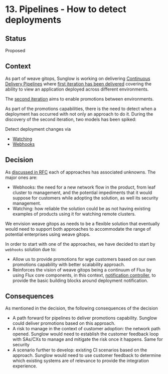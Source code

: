 # 13. Pipelines - How to detect deployments

## Status
Proposed

## Context
As part of weave gitops, Sunglow is working on delivering [Continuous Delivery Pipelines](https://www.notion.so/weaveworks/CD-Pipeline-39a6df44798c4b9fbd140f9d0df1212a) where
[first iteration has been delivered](https://docs.gitops.weave.works/docs/next/enterprise/pipelines/intro/index.html)
covering the ability to view an application deployed across different environments.

The [second iteration](https://www.notion.so/weaveworks/Pipeline-promotion-061bb790e2e345cbab09370076ff3258) aims 
to enable promotions between environments. 

As part of the promotions capabilities, there is the need to detect when a deployment has occurred with not only 
an approach to do it. During the discovery of the second iteration, two models has been spiked:

Detect deployment changes via

- [Watching](https://github.com/weaveworks/weave-gitops-enterprise/issues/1481)
- [Webhooks](https://github.com/weaveworks/weave-gitops-enterprise/issues/1487)

## Decision

As [discussed in RFC](../rfcs/0003-pipelines-promotion/README.md) each of approaches has associated unknowns. 
The major ones are:

- Webhooks: the need for a new network flow in the product, from leaf cluster to management, and the potential impediments
  that it would suppose for customers while adopting the solution, as well its security management.
- Watching: how reliable the solution could be as not having existing examples of products using it for watching remote clusters.

We envision weave gitops as  needs to be a flexible solution that eventually would need to support both approaches
to accommodate the range of potential enterprises using weave gitops. 

In order to start with one of the approaches, we have decided to start by `webhooks` solution due to: 

- Allow us to provide promotions for wge customers based on our own promotions capability with better scalability approach. 
- Reinforces the vision of weave gitops being a continuum of Flux by using Flux core components, in this context, [notification 
  controller](https://fluxcd.io/flux/components/notification/), to provide the basic building blocks around deployment notification.

## Consequences

As mentioned in the decision, the following consequences of the decision 

- A path forward for pipelines to deliver promotions capability. Sunglow could deliver promotions based on this approach.
- A risk to manage in the context of customer adoption: the network path opened. Sunglow would need to establish the customer feedback 
loop with SAs/CXs to manage and mitigate the risk once it happens. Same for security
- A scenario further to develop: existing CI scenarios based on the approach. Sunglow would need to use customer feedback to 
determine which existing systems are of relevance to provide the integration experience.  



